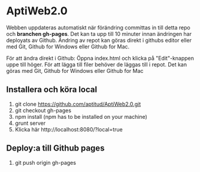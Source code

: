 # AptiWeb2.0
Webben uppdateras automatiskt när förändring committas in till detta repo och **branchen gh-pages**. Det kan ta upp till 10 minuter innan ändringen har deployats av Github. Ändring av repot kan göras direkt i githubs editor eller med Git, Github for Windows eller Github for Mac.

För att ändra direkt i Github: Öppna index.html och klicka på "Edit"-knappen uppe till höger.
För att lägga till filer behöver de läggas till i repot. Det kan göras med Git, Github for Windows eller Github for Mac

## Installera och köra local
1. git clone https://github.com/aptitud/AptiWeb2.0.git
2. git checkout gh-pages
3. npm install (npm has to be installed on your machine)
4. grunt server
5. Klicka här http://localhost:8080/?local=true

## Deploy:a till Github pages
1. git push origin gh-pages
